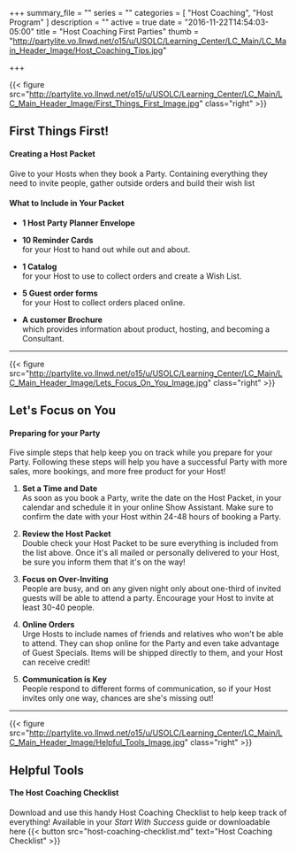 +++
summary_file = ""
series = ""
categories = [
  "Host Coaching",
  "Host Program"
]
description = ""
active = true
date = "2016-11-22T14:54:03-05:00"
title = "Host Coaching First Parties"
thumb = "http://partylite.vo.llnwd.net/o15/u/USOLC/Learning_Center/LC_Main/LC_Main_Header_Image/Host_Coaching_Tips.jpg"

+++

{{< figure src="http://partylite.vo.llnwd.net/o15/u/USOLC/Learning_Center/LC_Main/LC_Main_Header_Image/First_Things_First_Image.jpg" class="right" >}}

First Things First!
-------------------

#### Creating a Host Packet
Give to your Hosts when they book a Party. Containing everything they need to invite people, gather outside orders and build their wish list
  
#### What to Include in Your Packet
  + **1 Host Party Planner Envelope**
  
  + **10 Reminder Cards**  
  for your Host to hand out while out and about.
  
  + **1 Catalog**  
  for your Host to use to collect orders and create a Wish List.
  
  + **5 Guest order forms**  
  for your Host to collect orders placed online.
  
  + **A customer Brochure**  
  which provides information about product, hosting, and becoming a Consultant.

* * *

{{< figure src="http://partylite.vo.llnwd.net/o15/u/USOLC/Learning_Center/LC_Main/LC_Main_Header_Image/Lets_Focus_On_You_Image.jpg" class="right" >}}

Let's Focus on You
------------------
#### Preparing for your Party
Five simple steps that help keep you on track while you prepare for your Party. Following these steps will help you have a successful Party with more sales, more bookings, and more free product for your Host!


1. **Set a Time and Date**  
As soon as you book a Party, write the date on the Host Packet, in your calendar and schedule it in your online Show Assistant. Make sure to confirm the date with your Host within 24-48 hours of booking a Party.

2. **Review the Host Packet**  
Double check your Host Packet to be sure everything is included from the list above. Once it's all mailed or personally delivered to your Host, be sure you inform them that it's on the way!

3. **Focus on Over-Inviting**  
People are busy, and on any given night only about one-third of invited guests will be able to attend a party. Encourage your Host to invite at least 30-40 people.

4. **Online Orders**  
Urge Hosts to include names of friends and relatives who won't be able to attend. They can shop online for the Party and even take advantage of Guest Specials. Items will be shipped directly to them, and your Host can receive credit!

5. **Communication is Key**  
People respond to different forms of communication, so if your Host invites only one way, chances are she's missing out!

* * *

{{< figure src="http://partylite.vo.llnwd.net/o15/u/USOLC/Learning_Center/LC_Main/LC_Main_Header_Image/Helpful_Tools_Image.jpg" class="right" >}}

Helpful Tools
-------------
#### The Host Coaching Checklist
Download and use this handy Host Coaching Checklist to help keep track of everything! Available in your _Start With Success_ guide or downloadable here {{< button src="host-coaching-checklist.md" text="Host Coaching Checklist" >}}
